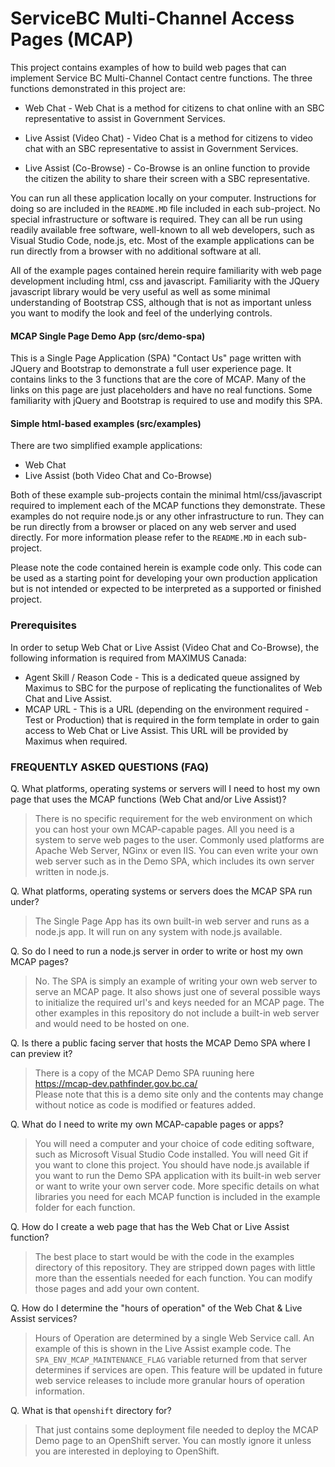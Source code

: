 # ServiceBC Multi-Channel Access Pages (MCAP)

This project contains examples of how to build web pages that can implement Service BC Multi-Channel Contact centre functions. The three functions demonstrated in this project are:
- Web Chat - Web Chat is a method for citizens to chat online with an SBC representative to assist in Government Services.

- Live Assist (Video Chat) - Video Chat is a method for citizens to video chat with an SBC representative to assist in Government Services.

- Live Assist (Co-Browse) - Co-Browse is an online function to provide the citizen the ability to share their screen with a SBC representative.

You can run all these application locally on your computer. Instructions for doing so are included in the `README.MD` file included in each sub-project.  No special infrastructure or software is required. They can all be run using readily available free software, well-known to all web developers, such as Visual Studio Code, node.js, etc.  Most of the example applications can be run directly from a browser with no additional software at all.

All of the example pages contained herein require familiarity with web page development including html, css and javascript.  Familiarity with the JQuery javascript library would be very useful as well as some minimal understanding of Bootstrap CSS, although that is not as important unless you want to modify the look and feel of the underlying controls.

#### MCAP Single Page Demo App (src/demo-spa)
  This is a Single Page Application (SPA) "Contact Us" page written with JQuery and Bootstrap to demonstrate a full user experience page.  It contains links to the 3 functions that are the core of MCAP.  Many of the links on this page are just placeholders and have no real functions.  Some familiarity with jQuery and Bootstrap is required to use and modify this SPA.



  #### Simple html-based examples (src/examples)
  There are two simplified example applications:
  - Web Chat
  - Live Assist (both Video Chat and Co-Browse)

Both of these example sub-projects contain the minimal html/css/javascript required to implement each of the MCAP functions they demonstrate.  These examples do not require node.js or any other infrastructure to run.  They can be run directly from a browser or placed on any web server and used directly.  For more information please refer to the `README.MD` in each sub-project.


Please note the code contained herein is example code only. This code can be used as a starting 
point for developing your own production application but is not intended or expected to be 
interpreted as a supported or finished project. 

### Prerequisites

In order to setup Web Chat or Live Assist (Video Chat and Co-Browse), the following information is required from MAXIMUS Canada:
- Agent Skill / Reason Code - This is a dedicated queue assigned by Maximus to SBC for the purpose of replicating the functionalites of Web Chat and Live Assist.
- MCAP URL - This is a URL (depending on the environment required - Test or Production) that is required in the form template in order to gain access to Web Chat or Live Assist. This URL will be provided by Maximus when required.

### FREQUENTLY ASKED QUESTIONS (FAQ) 

Q. What platforms, operating systems or servers will I need to host my own page that uses the MCAP functions (Web Chat and/or Live Assist)?

>There is no specific requirement for the web environment on which you can host your own MCAP-capable pages.  All you need is a system to serve web pages to the user.  Commonly used platforms are Apache Web Server, NGinx or even IIS.  You can even write your own web server such as in the Demo SPA, which includes its own server written in node.js.

Q. What platforms, operating systems or servers does the MCAP SPA run under?

>The Single Page App has its own built-in web server and runs as a node.js app.  It will run on any system with node.js available.  

Q. So do I need to run a node.js server in order to write or host my own MCAP pages?

>No. The SPA is simply an example of writing your own web server to serve an MCAP page. It also shows just one of several possible ways to initialize the required url's and keys needed for an MCAP page. The other examples in this repository do not include a built-in web server and would need to be hosted on one.

Q. Is there a public facing server that hosts the MCAP Demo SPA where I can preview it?

>There is a copy of the MCAP Demo SPA ruuning here <br>
 https://mcap-dev.pathfinder.gov.bc.ca/ <br>
 Please note that this is a demo site only and the contents may change without notice as code is modified or features added.  

Q. What do I need to write my own MCAP-capable pages or apps?

>You will need a computer and your choice of code editing software, such as Microsoft Visual Studio Code installed. You will need Git if you want to clone this project. You should have node.js available if you want to run the Demo SPA application with its built-in web server or want to write your own server code. More specific details on what libraries you need for each MCAP function is included in the example folder for each function.

Q. How do I create a web page that has the Web Chat or Live Assist function?

>The best place to start would be with the code in the examples directory of this repository. They are stripped down pages with little more than the essentials needed for each function.  You can modify those pages and add your own content.

Q. How do I determine the "hours of operation" of the Web Chat & Live Assist services?

>Hours of Operation are determined by a single Web Service call.  An example of this is shown in the Live Assist example code.  The `SPA_ENV_MCAP_MAINTENANCE_FLAG` variable returned from that server determines if services are open.  This feature will be updated in future web service releases to include more granular hours of operation information.

Q. What is that `openshift` directory for?

>That just contains some deployment file needed to deploy the MCAP Demo page to an OpenShift server.  You can mostly ignore it unless you are interested in deploying to OpenShift.
